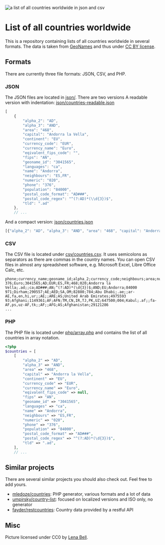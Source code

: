 ![a list of all countries worldwide in json and csv](https://github.com/lorey/list-of-countries/raw/master/list-of-countries.jpg)

# List of all countries worldwide
This is a repository containing lists of all countries worldwide in several formats. The data is taken from
[GeoNames](http://www.geonames.org/) and thus under [CC BY license](https://creativecommons.org/licenses/by/2.0/).

## Formats

There are currently three file formats: JSON, CSV, and PHP.

### JSON
The JSON files are located in [json/](json/). There are two versions A readable version with indentation:
[json/countries-readable.json](json/countries-readable.json)

```javascript
[
    {
        "alpha_2": "AD",
        "alpha_3": "AND",
        "area": "468",
        "capital": "Andorra la Vella",
        "continent": "EU",
        "currency_code": "EUR",
        "currency_name": "Euro",
        "eqivalent_fips_code": "",
        "fips": "AN",
        "geoname_id": "3041565",
        "languages": "ca",
        "name": "Andorra",
        "neighbours": "ES,FR",
        "numeric": "020",
        "phone": "376",
        "population": "84000",
        "postal_code_format": "AD###",
        "postal_code_regex": "^(?:AD)*(\\d{3})$",
        "tld": ".ad"
    },
    // ...
```

And a compact version: [json/countries.json](json/countries.json)

```javascript
[{"alpha_2": "AD", "alpha_3": "AND", "area": "468", "capital": "Andorra la Vella", "continent": "EU", //...
```

### CSV
The CSV file is located under [csv/countries.csv](csv/countries.csv). It uses semicolons as separators as there are
commas in the country names. You can open CSV files in almost any spreadsheet software, e.g. Microsoft Excel, Libre
Office Calc, etc.

```
phone;currency_name;geoname_id;alpha_2;currency_code;neighbours;area;numeric;capital;tld;eqivalent_fips_code;languages;postal_code_format;fips;postal_code_regex;alpha_3;continent;name;population
376;Euro;3041565;AD;EUR;ES,FR;468;020;Andorra la Vella;.ad;;ca;AD###;AN;^(?:AD)*(\d{3})$;AND;EU;Andorra;84000
971;Dirham;290557;AE;AED;SA,OM;82880;784;Abu Dhabi;.ae;;ar-AE,fa,en,hi,ur;;AE;;ARE;AS;United Arab Emirates;4975593
93;Afghani;1149361;AF;AFN;TM,CN,IR,TJ,PK,UZ;647500;004;Kabul;.af;;fa-AF,ps,uz-AF,tk;;AF;;AFG;AS;Afghanistan;29121286
...
```

### PHP
The PHP file is located under [php/array.php](php/array.php) and contains the list of all countries in array notation.

```php
<?php
$countries = [
    [
        "alpha_2" => "AD",
        "alpha_3" => "AND",
        "area" => "468",
        "capital" => "Andorra la Vella",
        "continent" => "EU",
        "currency_code" => "EUR",
        "currency_name" => "Euro",
        "eqivalent_fips_code" => null,
        "fips" => "AN",
        "geoname_id" => "3041565",
        "languages" => "ca",
        "name" => "Andorra",
        "neighbours" => "ES,FR",
        "numeric" => "020",
        "phone" => "376",
        "population" => "84000",
        "postal_code_format" => "AD###",
        "postal_code_regex" => "^(?:AD)*(\d{3})$",
        "tld" => ".ad",
    ],
    // ...
```

## Similar projects
There are several similar projects you should also check out. Feel free to add yours.

* [mledoze/countries](https://github.com/mledoze/countries): PHP generator, various formats and a lot of data
* [umpirsky/country-list](https://github.com/umpirsky/country-list): focused on localized versions and ISO only, no generator
* [fayder/restcountries](https://github.com/fayder/restcountries): Country data provided by a restful API

## Misc

Picture licensed under CC0 by [Lena Bell](https://unsplash.com/@lenabell?photo=mluSdDeOksc).